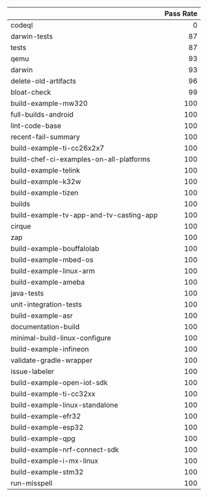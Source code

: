 |                                         |   Pass Rate |
|:----------------------------------------|------------:|
| codeql                                  |           0 |
| darwin-tests                            |          87 |
| tests                                   |          87 |
| qemu                                    |          93 |
| darwin                                  |          93 |
| delete-old-artifacts                    |          96 |
| bloat-check                             |          99 |
| build-example-mw320                     |         100 |
| full-builds-android                     |         100 |
| lint-code-base                          |         100 |
| recent-fail-summary                     |         100 |
| build-example-ti-cc26x2x7               |         100 |
| build-chef-ci-examples-on-all-platforms |         100 |
| build-example-telink                    |         100 |
| build-example-k32w                      |         100 |
| build-example-tizen                     |         100 |
| builds                                  |         100 |
| build-example-tv-app-and-tv-casting-app |         100 |
| cirque                                  |         100 |
| zap                                     |         100 |
| build-example-bouffalolab               |         100 |
| build-example-mbed-os                   |         100 |
| build-example-linux-arm                 |         100 |
| build-example-ameba                     |         100 |
| java-tests                              |         100 |
| unit-integration-tests                  |         100 |
| build-example-asr                       |         100 |
| documentation-build                     |         100 |
| minimal-build-linux-configure           |         100 |
| build-example-infineon                  |         100 |
| validate-gradle-wrapper                 |         100 |
| issue-labeler                           |         100 |
| build-example-open-iot-sdk              |         100 |
| build-example-ti-cc32xx                 |         100 |
| build-example-linux-standalone          |         100 |
| build-example-efr32                     |         100 |
| build-example-esp32                     |         100 |
| build-example-qpg                       |         100 |
| build-example-nrf-connect-sdk           |         100 |
| build-example-i-mx-linux                |         100 |
| build-example-stm32                     |         100 |
| run-misspell                            |         100 |